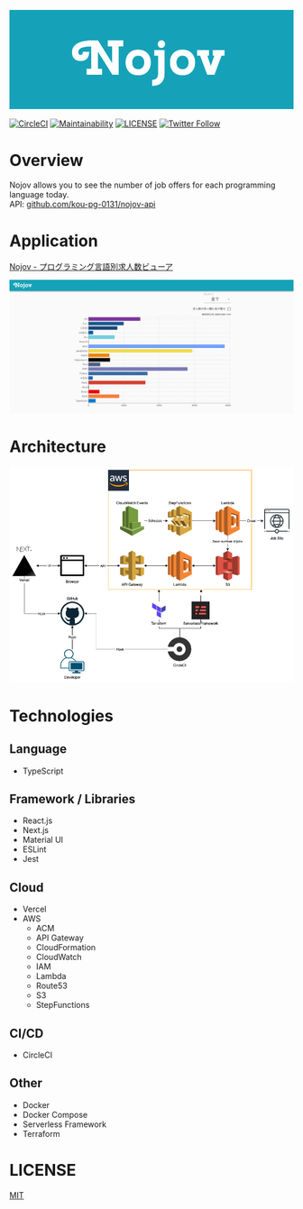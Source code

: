 [![Logo](./demo/logo.png)](https://nojov.kou-pg.com)

[![CircleCI](https://circleci.com/gh/kou-pg-0131/nojov-ui/tree/main.svg?style=shield)](https://circleci.com/gh/kou-pg-0131/nojov-ui/tree/main)
[![Maintainability](https://api.codeclimate.com/v1/badges/eb080864e0f215dd1ae1/maintainability)](https://codeclimate.com/github/kou-pg-0131/nojov-ui/maintainability)
[![LICENSE](https://img.shields.io/github/license/kou-pg-0131/nojov-ui?style=plastic)](./LICENSE)
[![Twitter Follow](https://img.shields.io/twitter/follow/kou_pg_0131?style=social)](https://twitter.com/kou_pg_0131)

# Overview

Nojov allows you to see the number of job offers for each programming language today.  
API: [github.com/kou-pg-0131/nojov-api](https://github.com/kou-pg-0131/nojov-api)

# Application

[Nojov \- プログラミング言語別求人数ビューア](https://nojov.kou-pg.com/)

![screenshot](./demo/screenshot.png)

# Architecture

<img src="./demo/architecture.png" alt="architecture" width="600">

# Technologies

## Language

- TypeScript

## Framework / Libraries

- React.js
- Next.js
- Material UI
- ESLint
- Jest

## Cloud

- Vercel
- AWS
  - ACM
  - API Gateway
  - CloudFormation
  - CloudWatch
  - IAM
  - Lambda
  - Route53
  - S3
  - StepFunctions

## CI/CD

- CircleCI

## Other

- Docker
- Docker Compose
- Serverless Framework
- Terraform

# LICENSE

[MIT](./LICENSE)
